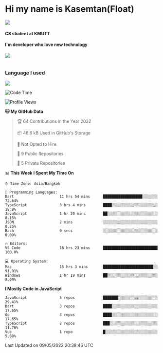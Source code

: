 # Hi my name is Kasemtan(Float)
![](https://64.media.tumblr.com/9c2a8f831efe8da556ffbf89cebb52c9/b86c1ab833a37e32-93/s1280x1920/d000dc22f75df64be2bc150f5fa69c4f6df6bb07.gifv)
#### CS student at KMUTT
#### I'm developer who love new technology
[![](https://github-readme-stats.vercel.app/api?username=FloatKasemtan&show_icons=true&theme=nightowl)]()
#
### Language I used
[![](https://github-readme-stats.vercel.app/api/top-langs/?username=FloatKasemtan&layout=compact&theme=nightowl)]()
<!--START_SECTION:waka-->
![Code Time](http://img.shields.io/badge/Code%20Time-368%20hrs%2025%20mins-blue)

![Profile Views](http://img.shields.io/badge/Profile%20Views-0-blue)

**🐱 My GitHub Data** 

> 🏆 64 Contributions in the Year 2022
 > 
> 📦 48.6 kB Used in GitHub's Storage 
 > 
> 🚫 Not Opted to Hire
 > 
> 📜 9 Public Repositories 
 > 
> 🔑 5 Private Repositories  
 > 
📊 **This Week I Spent My Time On** 

```text
⌚︎ Time Zone: Asia/Bangkok

💬 Programming Languages: 
Dart                     11 hrs 54 mins      ██████████████████░░░░░░░   72.64% 
TypeScript               3 hrs 4 mins        ████░░░░░░░░░░░░░░░░░░░░░   18.8% 
JavaScript               1 hr 20 mins        ██░░░░░░░░░░░░░░░░░░░░░░░   8.15% 
JSON                     2 mins              ░░░░░░░░░░░░░░░░░░░░░░░░░   0.25% 
Bash                     0 secs              ░░░░░░░░░░░░░░░░░░░░░░░░░   0.09%

🔥 Editors: 
VS Code                  16 hrs 23 mins      █████████████████████████   100.0%

💻 Operating System: 
Mac                      15 hrs 3 mins       ███████████████████████░░   91.91% 
Windows                  1 hr 19 mins        ██░░░░░░░░░░░░░░░░░░░░░░░   8.09%

```

**I Mostly Code in JavaScript** 

```text
JavaScript               5 repos             ███████░░░░░░░░░░░░░░░░░░   29.41% 
Dart                     3 repos             ████░░░░░░░░░░░░░░░░░░░░░   17.65% 
Go                       3 repos             ████░░░░░░░░░░░░░░░░░░░░░   17.65% 
TypeScript               2 repos             ███░░░░░░░░░░░░░░░░░░░░░░   11.76% 
Vue                      1 repo              █░░░░░░░░░░░░░░░░░░░░░░░░   5.88%

```



 Last Updated on 09/05/2022 20:38:46 UTC
<!--END_SECTION:waka-->
<!--
**FloatKasemtan/FloatKasemtan** is a ✨ _special_ ✨ repository because its `README.md` (this file) appears on your GitHub profile.

Here are some ideas to get you started:

- 🔭 I’m currently working on ...
- 🌱 I’m currently learning ...
- 👯 I’m looking to collaborate on ...
- 🤔 I’m looking for help with ...
- 💬 Ask me about ...
- 📫 How to reach me: ...
- 😄 Pronouns: ...
- ⚡ Fun fact: ...
-->
